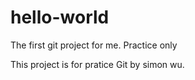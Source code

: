 # hello-world
The first git project for me.  Practice only

This project is for pratice Git by simon wu.
